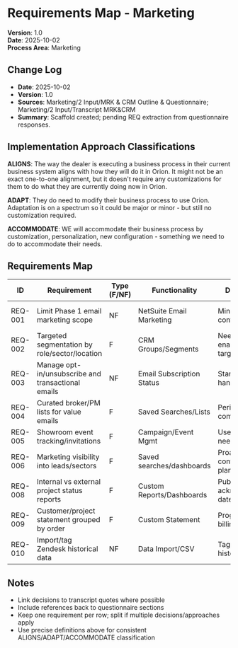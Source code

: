 # Requirements Map - Marketing
**Version**: 1.0  
**Date**: 2025-10-02  
**Process Area**: Marketing

## Change Log
- **Date**: 2025-10-02
- **Version**: 1.0
- **Sources**: Marketing/2 Input/MRK & CRM Outline & Questionnaire; Marketing/2 Input/Transcript MRK&CRM
- **Summary**: Scaffold created; pending REQ extraction from questionnaire responses.

## Implementation Approach Classifications

**ALIGNS**: The way the dealer is executing a business process in their current business system aligns with how they will do it in Orion. It might not be an exact one-to-one alignment, but it doesn't require any customizations for them to do what they are currently doing now in Orion.

**ADAPT**: They do need to modify their business process to use Orion. Adaptation is on a spectrum so it could be major or minor - but still no customization required.

**ACCOMMODATE**: WE will accommodate their business process by customization, personalization, new configuration - something we need to do to accommodate their needs.

## Requirements Map

| ID | Requirement | Type (F/NF) | Functionality | Decision | SolutionDesign? | Approach (ALIGNS/ADAPT/ACCOMMODATE/FUTURE) | Risks |
|----|-------------|-------------|--------------|----------|-----------------|---------------------------------------------|-------|
| REQ-001 | Limit Phase 1 email marketing scope | NF | NetSuite Email Marketing | Minimal config now | No | ALIGNS | Underutilization risk/over-investment risk |
| REQ-002 | Targeted segmentation by role/sector/location | F | CRM Groups/Segments | Needed to enable targeting | No | ADAPT | Data quality dependency |
| REQ-003 | Manage opt-in/unsubscribe and transactional emails | NF | Email Subscription Status | Standard handling | No | ALIGNS | Compliance risk if misused |
| REQ-004 | Curated broker/PM lists for value emails | F | Saved Searches/Lists | Periodic comms | No | ADAPT | List governance risk |
| REQ-005 | Showroom event tracking/invitations | F | Campaign/Event Mgmt | Use if/when needed | No | ALIGNS | Low adoption risk |
| REQ-006 | Marketing visibility into leads/sectors | F | Saved searches/dashboards | Proactive content planning | Yes | ACCOMMODATE | Requires design and access control |
| REQ-008 | Internal vs external project status reports | F | Custom Reports/Dashboards | Publish vs acknowledge date | Yes | ACCOMMODATE | Version control, misuse risk |
| REQ-009 | Customer/project statement grouped by order | F | Custom Statement | Progress billing clarity | Yes | ACCOMMODATE | Client confusion if misaligned |
| REQ-010 | Import/tag Zendesk historical data | NF | Data Import/CSV | Tagging for history | No | ALIGNS | Mapping/duplicate risks |

## Notes
- Link decisions to transcript quotes where possible
- Include references back to questionnaire sections
- Keep one requirement per row; split if multiple decisions/approaches apply
- Use precise definitions above for consistent ALIGNS/ADAPT/ACCOMMODATE classification


